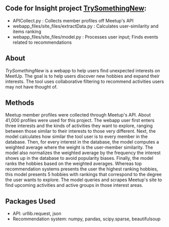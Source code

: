 ## Code for Insight project [TrySomethingNew](http://www.trynewthings.us/):
* APICollect.py : Collects member profiles off Meetup's API
* webapp_files/site_files/extractData.py : Calculates user-similarity and items ranking
* webapp_files/site_files/model.py : Processes user input; Finds events related to recommendations

## About
*TrySomethingNew* is a webapp to help users find unexpected interests on MeetUp. The goal is to help users discover new hobbies and expand their interests. The tool uses collaborative filtering to recommend activities users may not have thought of.

## Methods
Meetup member profiles were collected through Meetup's API. About 41,000 profiles were used for this project. The webapp user first enters three interests and the kinds of activities they want to explore, ranging between those similar to their interests to those very different. Next, the model calculates how similar the tool user is to every member in the database. Then, for every interest in the database, the model computes a weighted average where the weight is the user-member similarity. The model also normalizes the weighted average by the frequency the interest shows up in the database to avoid popularity biases. Finally, the model ranks the hobbies based on the weighted averages. Whereas top recommendation systems presents the user the highest ranking hobbies, this model presents 5 hobbies with rankings that correspond to the degree the user wants to explore. The model queries and scrapes Meetup's site to find upcoming activities and active groups in those interest areas.

## Packages Used
* API: urllib.request, json
* Recommendation system: numpy, pandas, scipy.sparse, beautifulsoup
